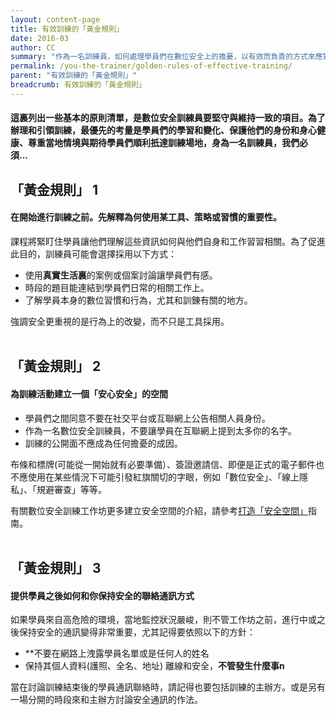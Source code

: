 ```yaml
---
layout: content-page
title: 有效訓練的「黃金規則」
date: 2016-03
author: CC
summary: "作為一名訓練員，如何處理學員們在數位安全上的擔憂，以有效而負責的方式來應對這些難題和現實呢?"
permalink: /you-the-trainer/golden-rules-of-effective-training/
parent: "有效訓練的「黃金規則」"
breadcrumb: 有效訓練的「黃金規則」
---
```

#### 這裏列出一些基本的原則清單，是數位安全訓練員要堅守與維持一致的項目。為了辦理和引領訓練，最優先的考量是學員們的學習和變化、保護他們的身份和身心健康、尊重當地情境與期待學員們順利扺達訓練場地，身為一名訓練員，我們必須...

## 「黃金規則」 1

#### 在開始進行訓練之前。先解釋為何使用某工具、策略或習慣的重要性。
課程將緊盯住學員讓他們理解這些資訊如何與他們自身和工作習習相關。為了促進此目的，訓練員可能會選擇採用以下方式：
- 使用**真實生活裏**的案例或個案討論讓學員們有感。 
- 時段的題目能連結到學員們日常的相關工作上。
- 了解學員本身的數位習慣和行為，尤其和訓錬有關的地方。

強調安全更重視的是行為上的改變，而不只是工具採用。
<br><br>

## 「黃金規則」 2

#### 為訓練活動建立一個「安心安全」的空間
- 學員們之間同意不要在社交平台或互聯網上公告相關人員身份。
- 作為一名數位安全訓練員，不要讓學員在互聯網上提到太多你的名字。
- 訓練的公開面不應成為任何擔憂的成因。

布條和標牌(可能從一開始就有必要準備）、簽證邀請信、即便是正式的電子郵件也不應使用在某些情況下可能引發紅旗關切的字眼，例如「數位安全」、「線上隱私」、「規避審查」等等。

有關數位安全訓練工作坊更多建立安全空間的介紹，請參考[打造「安全空間」](/level-up/before-an-event/creating-safe-spaces/)指南。
<br><br>

## 「黃金規則」 3

#### 提供學員之後如何和你保持安全的聯絡通訊方式
如果學員來自高危險的環境，當地監控狀況嚴峻，則不管工作坊之前，進行中或之後保持安全的通訊變得非常重要，尤其記得要依照以下的方針：　
- **不要在網路上洩露學員名單或是任何人的姓名
- 保持其個人資料(護照、全名、地址) 離線和安全，**不管發生什麼事n**

當在討論訓練結束後的學員通訊聯絡時，請記得也要包括訓練的主辦方。或是另有一場分開的時段來和主辦方討論安全通訊的作法。　
<br><br>

